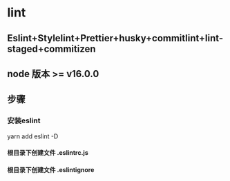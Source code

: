 # lint

## Eslint+Stylelint+Prettier+husky+commitlint+lint-staged+commitizen

## node 版本 >= v16.0.0
## 步骤

### 安装eslint
yarn add eslint -D
#### 根目录下创建文件 .eslintrc.js
#### 根目录下创建文件 .eslintignore










